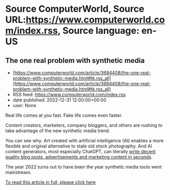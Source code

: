 # Source ComputerWorld, Source URL:https://www.computerworld.com/index.rss, Source language: en-US

## The one real problem with synthetic media
 - [https://www.computerworld.com/article/3684408/the-one-real-problem-with-synthetic-media.html#tk.rss_all](https://www.computerworld.com/article/3684408/the-one-real-problem-with-synthetic-media.html#tk.rss_all)
 - RSS feed: https://www.computerworld.com/index.rss
 - date published: 2022-12-31 12:00:00+00:00
 - user: None

<article>
	<section class="page">
<p>Real life comes at you fast. Fake life comes even faster.</p><p>Content creators, marketers, company bloggers, and others are rushing to take advantage of the new synthetic media trend.</p><p>You can see why. Art created with artificial intelligence (AI) enables a more flexible and original alternative to stale old stock photography. And AI content generators, most especially ChatGPT, can literally <a href="https://www.computerworld.com/article/3683209/gpt-high-tech-parlor-trick-or-first-real-ai-for-everyday-use.html">write decent quality blog posts, advertisements and marketing content in seconds</a>.</p><p>The year 2022 turns out to have been the year synthetic media tools went mainstream.</p><p class="jumpTag"><a href="https://www.computerworld.com/article/3684408/the-one-real-problem-with-synthetic-media.html#jump">To read this article in full, please click here</a></p></section></article>
